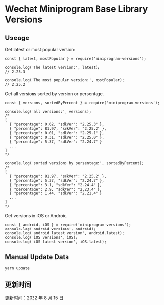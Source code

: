 
# Wechat Miniprogram Base Library Versions

## Useage

Get latest or most popular version:

```;
const { latest, mostPopular } = require('miniprogram-versions');

console.log('The latest version:', latest);
// 2.25.3

console.log('The most popular version:', mostPopular);
// 2.25.2

```

Get all versions sorted by version or persentage.

```
const { versions, sortedByPercent } = require('miniprogram-versions');

console.log('all versions:', versions);
/*
[
  { "percentage": 0.62, "sdkVer": "2.25.3" },
  { "percentage": 81.97, "sdkVer": "2.25.2" },
  { "percentage": 0.01, "sdkVer": "2.25.1" },
  { "percentage": 0.31, "sdkVer": "2.25.0" },
  { "percentage": 5.37, "sdkVer": "2.24.7" }
  ...
]
*/

console.log('sorted versions by persentage:', sortedByPercent);
/*
[
  { "percentage": 81.97, "sdkVer": "2.25.2" },
  { "percentage": 5.37, "sdkVer": "2.24.7" },
  { "percentage": 3.1, "sdkVer": "2.24.4" },
  { "percentage": 2.9, "sdkVer": "2.23.4" },
  { "percentage": 1.44, "sdkVer": "2.21.4" }
  ...
]
*/
```

Get versions in iOS or Android.

```
const { android, iOS } = require('miniprogram-versions');
console.log('android versions', android);
console.log('android latest version', android.latest);
console.log('iOS versions', iOS);
console.log('iOS latest version', iOS.latest);
```

## Manual Update Data

```
yarn update
```

## 更新时间

更新时间：2022 年 8 月 15 日
